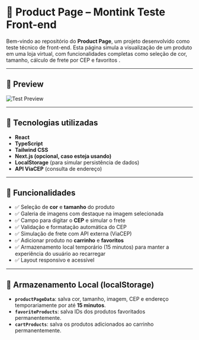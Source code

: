 # 🛒 Product Page – Montink Teste Front-end

Bem-vindo ao repositório do **Product Page**, um projeto desenvolvido como teste técnico de front-end. Esta página simula a visualização de um produto em uma loja virtual, com funcionalidades completas como seleção de cor, tamanho, cálculo de frete por CEP e favoritos .

---

## 📸 Preview

![Test Preview](https://via.placeholder.com/900x500?text=Preview+da+Página+do+Produto)

---

## 🚀 Tecnologias utilizadas

- **React**
- **TypeScript**
- **Tailwind CSS**
- **Next.js (opcional, caso esteja usando)**
- **LocalStorage** (para simular persistência de dados)
- **API ViaCEP** (consulta de endereço)

---

## 🧩 Funcionalidades

- ✅ Seleção de **cor** e **tamanho** do produto
- ✅ Galeria de imagens com destaque na imagem selecionada
- ✅ Campo para digitar o **CEP** e simular o frete
- ✅ Validação e formatação automática do CEP
- ✅ Simulação de frete com API externa (ViaCEP)
- ✅ Adicionar produto no **carrinho** e **favoritos**
- ✅ Armazenamento local temporário (15 minutos) para manter a experiência do usuário ao recarregar
- ✅ Layout responsivo e acessível

---

## 💾 Armazenamento Local (localStorage)

- **`productPageData`**: salva cor, tamanho, imagem, CEP e endereço temporariamente por até **15 minutos**.
- **`favoriteProducts`**: salva IDs dos produtos favoritados permanentemente.
- **`cartProducts`**: salva os produtos adicionados ao carrinho permanentemente.

